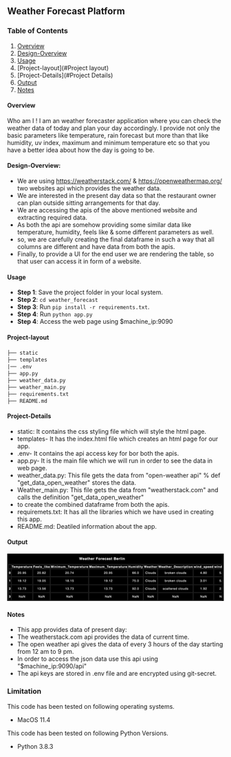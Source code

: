 ## Weather Forecast Platform

### Table of Contents
1. [Overview](#Overview)
2. [Design-Overview](#Design-Overview)
3. [Usage](#Usage)
4. [Project-layout](#Project layout)
5. [Project-Details](#Project Details)
6. [Output](#Output)
7. [Notes](#Notes)

#### Overview
Who am I ! I am an weather forecaster application where you can check the weather data of today and plan your day accordingly.
I provide not only the basic parameters like temperature, rain forecast but more than that like humidity, uv index, maximum and minimum temperature etc so that you have a better idea about 
how the day is going to be.

#### Design-Overview:
- We are using https://weatherstack.com/ & https://openweathermap.org/ two websites api which provides the weather data.
- We are interested in the present day data so that the restaurant owner can plan outside sitting arrangements for that day.
- We are accessing the apis of the above mentioned website and extracting required data.
- As both the api are somehow providing some similar data like temperature, humidity, feels like & some different parameters as well.
- so, we are carefully creating the final dataframe in such a way that all columns are different and have data from both the apis.
- Finally, to provide a UI for the end user we are rendering the table, so that user can access it in form of a website.

#### Usage
* **Step 1**: Save the project folder in your local system.
* **Step 2**: `cd weather_forecast`
* **Step 3**: Run `pip install -r requirements.txt`.
* **Step 4**: Run `python app.py`
* **Step 4**: Access the web page using $machine_ip:9090

#### Project-layout
```
├── static
├── templates
|── .env
├── app.py
├── weather_data.py
├── weather_main.py
├── requirements.txt
├── README.md
```

#### Project-Details
- static: It contains the css styling file which will style the html page.
- templates- It has the index.html file which creates an html page for our app.
- .env- It contains the api access key for bor both the apis.
- app.py- It is the main file which we will run in order to see the data in web page.
- weather_data.py: This file gets the data from "open-weather api" % def "get_data_open_weather" stores the data.
- Weather_main.py: This file gets the data from "weatherstack.com" and calls the definition "get_data_open_weather"
- to create the combined dataframe from both the apis.
- requiremets.txt: It has all the libraries which we have used in creating this app.
- README.md: Deatiled information about the app.

#### Output
![Output](img/Output.png)

#### Notes
- This app provides data of present day:
- The weatherstack.com api provides the data of current time.
- The open weather api gives the data of every 3 hours of the day starting from 12 am to 9 pm.
- In order to access the json data use this api using "$machine_ip:9090/api"
- The api keys are stored in .env file and are encrypted using git-secret.

### Limitation
This code has been tested on following operating systems.
 * MacOS 11.4

This code has been tested on following Python Versions.
* Python 3.8.3